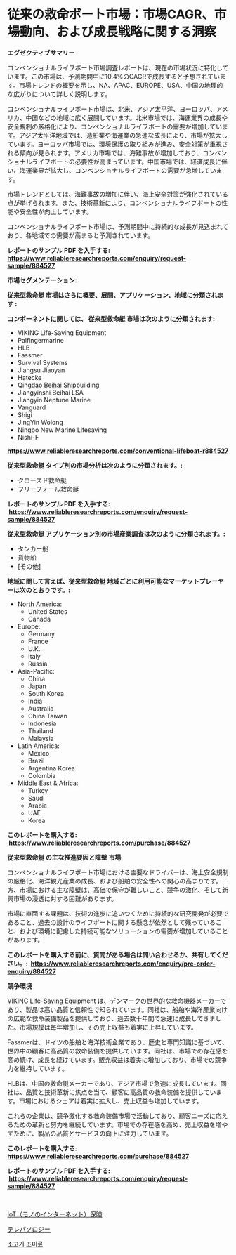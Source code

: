 <p><h1>従来の救命ボート市場：市場CAGR、市場動向、および成長戦略に関する洞察</h1></p><p><strong>エグゼクティブサマリー</strong></p>
<p><p>コンベンショナルライフボート市場調査レポートは、現在の市場状況に特化しています。この市場は、予測期間中に10.4%のCAGRで成長すると予想されています。市場トレンドの概要を示し、NA、APAC、EUROPE、USA、中国の地理的な広がりについて詳しく説明します。</p><p>コンベンショナルライフボート市場は、北米、アジア太平洋、ヨーロッパ、アメリカ、中国などの地域に広く展開しています。北米市場では、海運業界の成長や安全規制の厳格化により、コンベンショナルライフボートの需要が増加しています。アジア太平洋地域では、造船業や海運業の急速な成長により、市場が拡大しています。ヨーロッパ市場では、環境保護の取り組みが進み、安全対策が重視される傾向が見られます。アメリカ市場では、海難事故が増加しており、コンベンショナルライフボートの必要性が高まっています。中国市場では、経済成長に伴い、海運業界が拡大し、コンベンショナルライフボートの需要が急増しています。</p><p>市場トレンドとしては、海難事故の増加に伴い、海上安全対策が強化されている点が挙げられます。また、技術革新により、コンベンショナルライフボートの性能や安全性が向上しています。</p><p>コンベンショナルライフボート市場は、予測期間中に持続的な成長が見込まれており、各地域での需要が高まると予測されています。</p></p>
<p><strong>レポートのサンプル PDF を入手する: <a href="https://www.reliableresearchreports.com/enquiry/request-sample/884527">https://www.reliableresearchreports.com/enquiry/request-sample/884527</a></strong></p>
<p><strong>市場セグメンテーション:</strong></p>
<p><strong> 従来型救命艇 市場はさらに概要、展開、アプリケーション、地域に分類されます :</strong></p>
<p><strong>コンポーネントに関しては、 従来型救命艇 市場は次のように分類されます: &nbsp;</strong></p>
<p><ul><li>VIKING Life-Saving Equipment</li><li>Palfingermarine</li><li>HLB</li><li>Fassmer</li><li>Survival Systems</li><li>Jiangsu Jiaoyan</li><li>Hatecke</li><li>Qingdao Beihai Shipbuilding</li><li>Jiangyinshi Beihai LSA</li><li>Jiangyin Neptune Marine</li><li>Vanguard</li><li>Shigi</li><li>JingYin Wolong</li><li>Ningbo New Marine Lifesaving</li><li>Nishi-F</li></ul></p>
<p><strong><a href="https://www.reliableresearchreports.com/conventional-lifeboat-r884527">https://www.reliableresearchreports.com/conventional-lifeboat-r884527</a></strong></p>
<p><strong> 従来型救命艇 タイプ別の市場分析は次のように分類されます。:</strong></p>
<p><ul><li>クローズド救命艇</li><li>フリーフォール救命艇</li></ul></p>
<p><strong>レポートのサンプル PDF を入手する: &nbsp;<a href="https://www.reliableresearchreports.com/enquiry/request-sample/884527">https://www.reliableresearchreports.com/enquiry/request-sample/884527</a></strong></p>
<p><strong> 従来型救命艇 アプリケーション別の市場産業調査は次のように分類されます。:</strong></p>
<p><ul><li>タンカー船</li><li>貨物船</li><li>[その他]</li></ul></p>
<p><strong>地域に関して言えば、従来型救命艇 地域ごとに利用可能なマーケットプレーヤーは次のとおりです。:</strong></p>
<p><ul>
    <li>
        North America:
        <ul>
            <li>United States</li>
            <li>Canada</li>
        </ul>
    </li>
    <li>
        Europe:
        <ul>
            <li>Germany</li>
            <li>France</li>
            <li>U.K.</li>
            <li>Italy</li>
            <li>Russia</li>
        </ul>
    </li>
    <li>
        Asia-Pacific:
        <ul>
            <li>China</li>
            <li>Japan</li>
            <li>South Korea</li>
            <li>India</li>
            <li>Australia</li>
            <li>China Taiwan</li>
            <li>Indonesia</li>
            <li>Thailand</li>
            <li>Malaysia</li>
        </ul>
    </li>
    <li>
        Latin America:
        <ul>
            <li>Mexico</li>
            <li>Brazil</li>
            <li>Argentina Korea</li>
            <li>Colombia</li>
        </ul>
    </li>
    <li>
        Middle East & Africa:
        <ul>
            <li>Turkey</li>
            <li>Saudi</li>
            <li>Arabia</li>
            <li>UAE</li>
            <li>Korea</li>
        </ul>
    </li>
    </ul></p>
<p><strong>このレポートを購入する: &nbsp;<a href="https://www.reliableresearchreports.com/purchase/884527">https://www.reliableresearchreports.com/purchase/884527</a></strong></p>
<p><strong>従来型救命艇 の主な推進要因と障壁 市場</strong></p>
<p><p>コンベンショナルライフボート市場における主要なドライバーは、海上安全規制の厳格化、海洋観光産業の成長、および船舶の安全性への関心の高まりです。一方、市場における主な障壁は、高価で保守が難しいこと、競争の激化、そして新興市場の浸透に対する困難があります。</p><p>市場に直面する課題は、技術の進歩に追いつくために持続的な研究開発が必要であること、過去の設計のライフボートに関する懸念が依然として残っていること、および環境に配慮した持続可能なソリューションの需要が増加していることがあります。</p></p>
<p><strong>このレポートを購入する前に、質問がある場合は問い合わせるか、共有してください。:&nbsp; <a href="https://www.reliableresearchreports.com/enquiry/pre-order-enquiry/884527">https://www.reliableresearchreports.com/enquiry/pre-order-enquiry/884527</a></strong></p>
<p><strong>競争環境</strong></p>
<p><p>VIKING Life-Saving Equipment は、デンマークの世界的な救命機器メーカーであり、製品は高い品質と信頼性で知られています。同社は、船舶や海洋産業向けの広範な救命装備製品を提供しており、過去数十年間で急速に成長してきました。市場規模は毎年増加し、その売上収益も着実に上昇しています。</p><p>Fassmerは、ドイツの船舶と海洋技術企業であり、歴史と専門知識に基づいて、世界中の顧客に高品質の救命装備を提供しています。同社は、市場での存在感を高め続け、成長を続けています。販売収益は着実に増加しており、市場での競争力を維持しています。</p><p>HLBは、中国の救命艇メーカーであり、アジア市場で急速に成長しています。同社は、品質と技術革新に焦点を当て、顧客に高品質の救命装備を提供しています。市場におけるシェアは着実に拡大し、売上収益も増加しています。</p><p>これらの企業は、競争激化する救命装備市場で活動しており、顧客ニーズに応えるための革新と努力を継続しています。市場での存在感を高め、売上収益を増やすために、製品の品質とサービスの向上に注力しています。</p></p>
<p><strong>このレポートを購入する: &nbsp; <a href="https://www.reliableresearchreports.com/purchase/884527">https://www.reliableresearchreports.com/purchase/884527</a></strong></p>
<p><strong>レポートのサンプル PDF を入手する: &nbsp;<a href="https://www.reliableresearchreports.com/enquiry/request-sample/884527">https://www.reliableresearchreports.com/enquiry/request-sample/884527</a></strong><strong></strong></p>
<p>&nbsp;</p>
<p><p><a href="https://medium.com/@stantonhane1/%E3%82%A4%E3%83%B3%E3%82%BF%E3%83%BC%E3%83%8D%E3%83%83%E3%83%88-%E3%82%AA%E3%83%96-%E3%82%B7%E3%83%B3%E3%82%B0%E3%82%B9%E4%BF%9D%E9%99%BA%E5%B8%82%E5%A0%B4-2031%E5%B9%B4%E3%81%BE%E3%81%A7%E3%81%AE%E3%83%88%E3%83%AC%E3%83%B3%E3%83%89-%E4%BA%88%E6%B8%AC-%E7%AB%B6%E4%BA%89%E5%88%86%E6%9E%90-65d8aa5427d8">IoT（モノのインターネット）保険</a></p><p><a href="https://medium.com/@antonehyatt1/%E3%83%86%E3%83%AC%E3%83%91%E3%82%BD%E3%83%AD%E3%82%B8%E3%83%BC%E5%B8%82%E5%A0%B4%E3%81%AE%E3%83%88%E3%83%AC%E3%83%B3%E3%83%89%E3%81%A8%E5%B8%82%E5%A0%B4%E5%88%86%E6%9E%90%E3%81%AF-2024%E5%B9%B4%E3%81%8B%E3%82%892031%E5%B9%B4%E3%81%BE%E3%81%A7%E3%81%AE%E6%9C%9F%E9%96%93%E3%81%AB%E4%BA%88%E6%B8%AC%E3%81%95%E3%82%8C%E3%81%A6%E3%81%84%E3%81%BE%E3%81%99-ddedaad5b934">テレパソロジー</a></p><p><a href="https://medium.com/@dunce678678/%EC%86%8C%EA%B3%A0%EA%B8%B0-%EC%96%91%EB%85%90-%EC%8B%9C%EC%9E%A5-%EC%9C%A0%ED%98%95-%EC%9D%91%EC%9A%A9-%EB%B0%8F-%EC%A7%80%EC%97%AD%EB%B3%84-%EC%A2%85%ED%95%A9-%ED%8F%89%EA%B0%80-9863a81cfca2">소고기 조미료</a></p></p>